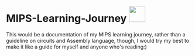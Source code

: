 # MIPS-Learning-Journey <img src="https://user-images.githubusercontent.com/90864900/153943520-8a491487-2bf7-4943-a805-3490cabc35a2.png" weight=44 height=44>
This would be a documentation of my MIPS learning journey, rather than a guideline on circuits and Assembly language, though, I would try my best to make it like a guide for myself and anyone who's reading:)

